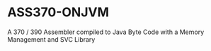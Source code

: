 # ASS370-ONJVM
 A 370 / 390 Assembler compiled to Java Byte Code with a Memory Management and SVC Library
